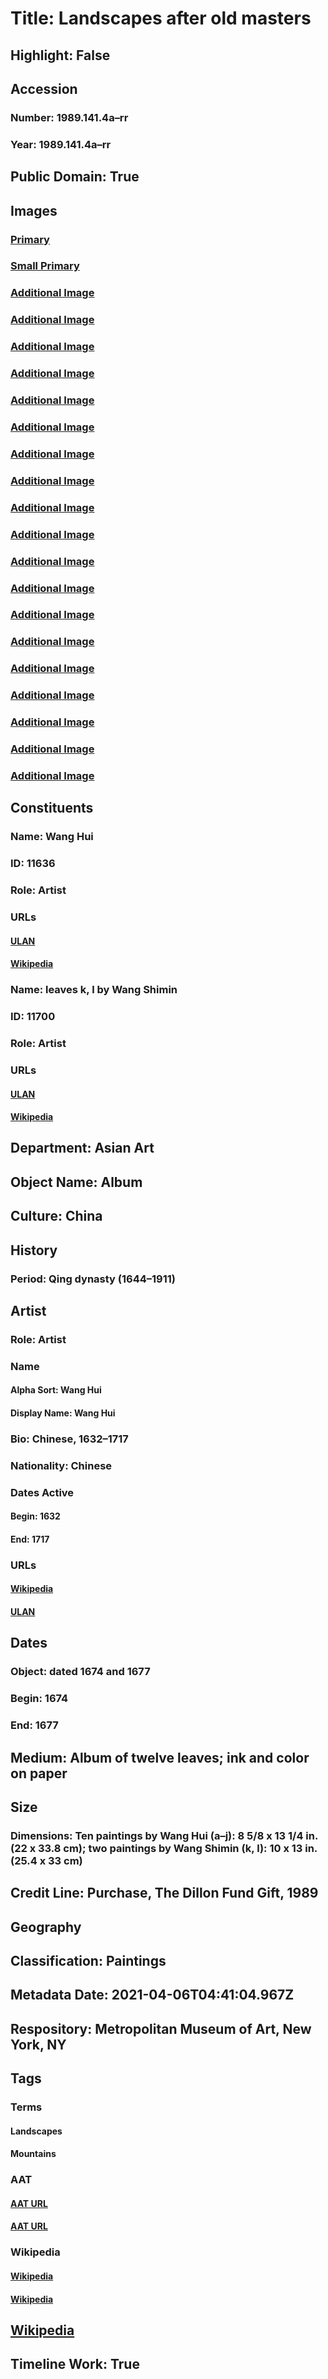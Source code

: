 # Title: Landscapes after old masters
## Highlight: False
## Accession
### Number: 1989.141.4a–rr
### Year: 1989.141.4a–rr
## Public Domain: True
## Images
### [Primary](https://images.metmuseum.org/CRDImages/as/original/DP154156_CRD.jpg)
### [Small Primary](https://images.metmuseum.org/CRDImages/as/web-large/DP154156_CRD.jpg)
### [Additional Image](https://images.metmuseum.org/CRDImages/as/original/DP163339.jpg)
### [Additional Image](https://images.metmuseum.org/CRDImages/as/original/DP163340.jpg)
### [Additional Image](https://images.metmuseum.org/CRDImages/as/original/DP163341.jpg)
### [Additional Image](https://images.metmuseum.org/CRDImages/as/original/DP163342.jpg)
### [Additional Image](https://images.metmuseum.org/CRDImages/as/original/DP154152.jpg)
### [Additional Image](https://images.metmuseum.org/CRDImages/as/original/DP154153.jpg)
### [Additional Image](https://images.metmuseum.org/CRDImages/as/original/DP154154.jpg)
### [Additional Image](https://images.metmuseum.org/CRDImages/as/original/DP154155.jpg)
### [Additional Image](https://images.metmuseum.org/CRDImages/as/original/DP154156.jpg)
### [Additional Image](https://images.metmuseum.org/CRDImages/as/original/DP154157.jpg)
### [Additional Image](https://images.metmuseum.org/CRDImages/as/original/DP154158.jpg)
### [Additional Image](https://images.metmuseum.org/CRDImages/as/original/DP154159.jpg)
### [Additional Image](https://images.metmuseum.org/CRDImages/as/original/DP154160.jpg)
### [Additional Image](https://images.metmuseum.org/CRDImages/as/original/DP154161.jpg)
### [Additional Image](https://images.metmuseum.org/CRDImages/as/original/DP154162.jpg)
### [Additional Image](https://images.metmuseum.org/CRDImages/as/original/DP154163.jpg)
### [Additional Image](https://images.metmuseum.org/CRDImages/as/original/DP154164.jpg)
### [Additional Image](https://images.metmuseum.org/CRDImages/as/original/DP154165.jpg)
### [Additional Image](https://images.metmuseum.org/CRDImages/as/original/DP154166.jpg)
## Constituents
### Name: Wang Hui
### ID: 11636
### Role: Artist
### URLs
#### [ULAN](http://vocab.getty.edu/page/ulan/500327902)
#### [Wikipedia](https://www.wikidata.org/wiki/Q716222)
### Name: leaves k, l by Wang Shimin
### ID: 11700
### Role: Artist
### URLs
#### [ULAN](http://vocab.getty.edu/page/ulan/500331779)
#### [Wikipedia](https://www.wikidata.org/wiki/Q716184)
## Department: Asian Art
## Object Name: Album
## Culture: China
## History
### Period: Qing dynasty (1644–1911)
## Artist
### Role: Artist
### Name
#### Alpha Sort: Wang Hui
#### Display Name: Wang Hui
### Bio: Chinese, 1632–1717
### Nationality: Chinese
### Dates Active
#### Begin: 1632
#### End: 1717
### URLs
#### [Wikipedia](https://www.wikidata.org/wiki/Q716222)
#### [ULAN](http://vocab.getty.edu/page/ulan/500327902)
## Dates
### Object: dated 1674 and 1677
### Begin: 1674
### End: 1677
## Medium: Album of twelve leaves; ink and color on paper
## Size
### Dimensions: Ten paintings by Wang Hui (a–j): 8 5/8 x 13 1/4 in. (22 x 33.8 cm); two paintings by Wang Shimin (k, l): 10 x 13 in. (25.4 x 33 cm)
## Credit Line: Purchase, The Dillon Fund Gift, 1989
## Geography
## Classification: Paintings
## Metadata Date: 2021-04-06T04:41:04.967Z
## Respository: Metropolitan Museum of Art, New York, NY
## Tags
### Terms
#### Landscapes
#### Mountains
### AAT
#### [AAT URL](http://vocab.getty.edu/page/aat/300132294)
#### [AAT URL](http://vocab.getty.edu/page/aat/300008795)
### Wikipedia
#### [Wikipedia]()
#### [Wikipedia]()
## [Wikipedia](https://www.wikidata.org/wiki/Q78853999)
## Timeline Work: True